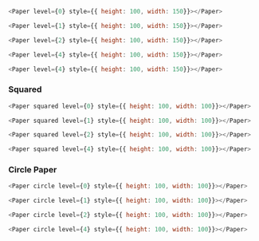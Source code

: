 ```javascript
<Paper level={0} style={{ height: 100, width: 150}}></Paper>
```
```javascript
<Paper level={1} style={{ height: 100, width: 150}}></Paper>
```
```javascript
<Paper level={2} style={{ height: 100, width: 150}}></Paper>
```
```javascript
<Paper level={4} style={{ height: 100, width: 150}}></Paper>
```
```javascript
<Paper level={4} style={{ height: 100, width: 150}}></Paper>
```
### Squared
```javascript
<Paper squared level={0} style={{ height: 100, width: 100}}></Paper>
```
```javascript
<Paper squared level={1} style={{ height: 100, width: 100}}></Paper>
```
```javascript
<Paper squared level={2} style={{ height: 100, width: 100}}></Paper>
```
```javascript
<Paper squared level={4} style={{ height: 100, width: 100}}></Paper>
```

### Circle Paper
```javascript
<Paper circle level={0} style={{ height: 100, width: 100}}></Paper>
```
```javascript
<Paper circle level={1} style={{ height: 100, width: 100}}></Paper>
```
```javascript
<Paper circle level={2} style={{ height: 100, width: 100}}></Paper>
```
```javascript
<Paper circle level={4} style={{ height: 100, width: 100}}></Paper>
```